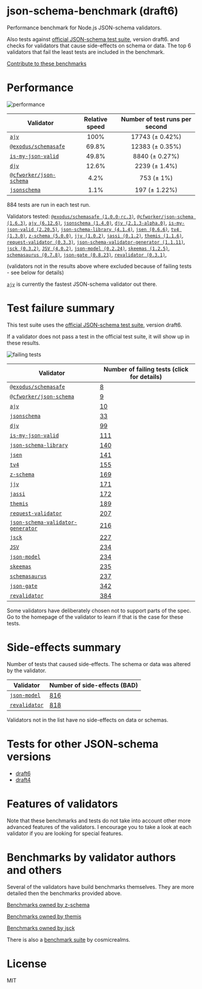 # json-schema-benchmark (draft6)
Performance benchmark for Node.js JSON-schema validators. 

Also tests against [official JSON-schema test suite](https://github.com/json-schema/JSON-Schema-Test-Suite), version draft6. and checks
for validators that cause side-effects on schema or data. The top 6 validators that fail the least tests are included in the benchmark.

[Contribute to these benchmarks](https://github.com/ebdrup/json-schema-benchmark/blob/master/CONTRIBUTING.md)

# Performance

![performance](https://chart.googleapis.com/chart?chxt=x,y&cht=bhs&chco=76A4FB&chls=2.0&chbh=62,4,1&chs=600x416&chxl=-1:|ajv|@exodus&#x2F;schemasafe|is-my-json-valid|djv|@cfworker&#x2F;json-schema|jsonschema&chd=t:100,69.8,49.8,12.6,4.2,1.1)

|Validator|Relative speed|Number of test runs per second|
|---------|:------------:|:----------------------------:|
|[`ajv`](https://github.com/ajv-validator/ajv)|100%|17743 (± 0.42%)|
|[`@exodus/schemasafe`](https://github.com/ExodusMovement/schemasafe)|69.8%|12383 (± 0.35%)|
|[`is-my-json-valid`](https://github.com/mafintosh/is-my-json-valid#readme)|49.8%|8840 (± 0.27%)|
|[`djv`](https://github.com/korzio/djv#readme)|12.6%|2239 (± 1.4%)|
|[`@cfworker/json-schema`](https://github.com/cfworker/cfworker/tree/master/packages/json-schema/README.md)|4.2%|753 (± 1%)|
|[`jsonschema`](https://github.com/tdegrunt/jsonschema#readme)|1.1%|197 (± 1.22%)|

884 tests are run in each test run.

Validators tested: [`@exodus/schemasafe (1.0.0-rc.3)`](https://github.com/ExodusMovement/schemasafe), [`@cfworker/json-schema (1.6.3)`](https://github.com/cfworker/cfworker/tree/master/packages/json-schema/README.md), [`ajv (6.12.6)`](https://github.com/ajv-validator/ajv), [`jsonschema (1.4.0)`](https://github.com/tdegrunt/jsonschema#readme), [`djv (2.1.3-alpha.0)`](https://github.com/korzio/djv#readme), [`is-my-json-valid (2.20.5)`](https://github.com/mafintosh/is-my-json-valid#readme), [`json-schema-library (4.1.4)`](https://github.com/sagold/json-schema-library), [`jsen (0.6.6)`](https://github.com/bugventure/jsen), [`tv4 (1.3.0)`](https://github.com/geraintluff/tv4), [`z-schema (5.0.0)`](https://github.com/zaggino/z-schema), [`jjv (1.0.2)`](https://github.com/acornejo/jjv), [`jassi (0.1.2)`](https://github.com/iclanzan/jassi), [`themis (1.1.6)`](https://github.com/playlyfe/themis), [`request-validator (0.3.3)`](https://github.com/bugventure/request-validator), [`json-schema-validator-generator (1.1.11)`](https://github.com/danwang/json-schema-validator-generator), [`jsck (0.3.2)`](https://github.com/pandastrike/jsck#readme), [`JSV (4.0.2)`](http://github.com/garycourt/JSV), [`json-model (0.2.24)`](https://github.com/geraintluff/json-model), [`skeemas (1.2.5)`](https://github.com/Prestaul/skeemas#readme), [`schemasaurus (0.7.8)`](https://github.com/AlexeyGrishin/schemasaurus), [`json-gate (0.8.23)`](https://github.com/oferei/json-gate#readme), [`revalidator (0.3.1)`](https://github.com/flatiron/revalidator), 

(validators not in the results above where excluded because of failing tests - see below for details)

[`ajv`](https://github.com/ajv-validator/ajv) is currently the fastest JSON-schema validator out there.

# Test failure summary

This test suite uses the [official JSON-schema test suite](https://github.com/json-schema/JSON-Schema-Test-Suite), version draft6.

If a validator does not pass a test in the official test suite, it will show up in these results.

![failing tests](https://chart.googleapis.com/chart?chxt=x,y&cht=bhs&chco=76A4FB&chls=2.0&chbh=14,4,1&chs=600x416&chxl=-1:|@exodus&#x2F;schemasafe|@cfworker&#x2F;json-schema|ajv|jsonschema|djv|is-my-json-valid|json-schema-library|jsen|tv4|z-schema|jjv|jassi|themis|request-validator|json-schema-validator-generator|jsck|JSV|json-model|skeemas|schemasaurus|json-gate|revalidator&chd=t:8,9,10,33,99,111,140,141,155,169,171,172,189,207,216,227,234,234,235,237,342,384&chxr=0,0,384&chds=0,384)

|Validator|Number of failing tests (click for details)|
|---------|-----------------------|
|[`@exodus/schemasafe`](https://github.com/ExodusMovement/schemasafe)|[8](https://github.com/ebdrup/json-schema-benchmark/blob/master/reports/@exodus&#x2F;schemasafe.md)|
|[`@cfworker/json-schema`](https://github.com/cfworker/cfworker/tree/master/packages/json-schema/README.md)|[9](https://github.com/ebdrup/json-schema-benchmark/blob/master/reports/@cfworker&#x2F;json-schema.md)|
|[`ajv`](https://github.com/ajv-validator/ajv)|[10](https://github.com/ebdrup/json-schema-benchmark/blob/master/reports/ajv.md)|
|[`jsonschema`](https://github.com/tdegrunt/jsonschema#readme)|[33](https://github.com/ebdrup/json-schema-benchmark/blob/master/reports/jsonschema.md)|
|[`djv`](https://github.com/korzio/djv#readme)|[99](https://github.com/ebdrup/json-schema-benchmark/blob/master/reports/djv.md)|
|[`is-my-json-valid`](https://github.com/mafintosh/is-my-json-valid#readme)|[111](https://github.com/ebdrup/json-schema-benchmark/blob/master/reports/is-my-json-valid.md)|
|[`json-schema-library`](https://github.com/sagold/json-schema-library)|[140](https://github.com/ebdrup/json-schema-benchmark/blob/master/reports/json-schema-library.md)|
|[`jsen`](https://github.com/bugventure/jsen)|[141](https://github.com/ebdrup/json-schema-benchmark/blob/master/reports/jsen.md)|
|[`tv4`](https://github.com/geraintluff/tv4)|[155](https://github.com/ebdrup/json-schema-benchmark/blob/master/reports/tv4.md)|
|[`z-schema`](https://github.com/zaggino/z-schema)|[169](https://github.com/ebdrup/json-schema-benchmark/blob/master/reports/z-schema.md)|
|[`jjv`](https://github.com/acornejo/jjv)|[171](https://github.com/ebdrup/json-schema-benchmark/blob/master/reports/jjv.md)|
|[`jassi`](https://github.com/iclanzan/jassi)|[172](https://github.com/ebdrup/json-schema-benchmark/blob/master/reports/jassi.md)|
|[`themis`](https://github.com/playlyfe/themis)|[189](https://github.com/ebdrup/json-schema-benchmark/blob/master/reports/themis.md)|
|[`request-validator`](https://github.com/bugventure/request-validator)|[207](https://github.com/ebdrup/json-schema-benchmark/blob/master/reports/request-validator.md)|
|[`json-schema-validator-generator`](https://github.com/danwang/json-schema-validator-generator)|[216](https://github.com/ebdrup/json-schema-benchmark/blob/master/reports/json-schema-validator-generator.md)|
|[`jsck`](https://github.com/pandastrike/jsck#readme)|[227](https://github.com/ebdrup/json-schema-benchmark/blob/master/reports/jsck.md)|
|[`JSV`](http://github.com/garycourt/JSV)|[234](https://github.com/ebdrup/json-schema-benchmark/blob/master/reports/JSV.md)|
|[`json-model`](https://github.com/geraintluff/json-model)|[234](https://github.com/ebdrup/json-schema-benchmark/blob/master/reports/json-model.md)|
|[`skeemas`](https://github.com/Prestaul/skeemas#readme)|[235](https://github.com/ebdrup/json-schema-benchmark/blob/master/reports/skeemas.md)|
|[`schemasaurus`](https://github.com/AlexeyGrishin/schemasaurus)|[237](https://github.com/ebdrup/json-schema-benchmark/blob/master/reports/schemasaurus.md)|
|[`json-gate`](https://github.com/oferei/json-gate#readme)|[342](https://github.com/ebdrup/json-schema-benchmark/blob/master/reports/json-gate.md)|
|[`revalidator`](https://github.com/flatiron/revalidator)|[384](https://github.com/ebdrup/json-schema-benchmark/blob/master/reports/revalidator.md)|

Some validators have deliberately chosen not to support parts of the spec. Go to the homepage of the validator to learn if
that is the case for these tests.

# Side-effects summary

Number of tests that caused side-effects. The schema or data was altered by the validator.

|Validator|Number of side-effects (BAD)|
|---------|----------------------------|
|[`json-model`](https://github.com/geraintluff/json-model)|[816](https://github.com/ebdrup/json-schema-benchmark/blob/master/reports/json-model-side-effects.md)|
|[`revalidator`](https://github.com/flatiron/revalidator)|[818](https://github.com/ebdrup/json-schema-benchmark/blob/master/reports/revalidator-side-effects.md)|

Validators not in the list have no side-effects on data or schemas.

# Tests for other JSON-schema versions

- [draft6](https://github.com/ebdrup/json-schema-benchmark/)
- [draft4](https://github.com/ebdrup/json-schema-benchmark/tree/master/draft4)

# Features of validators

Note that these benchmarks and tests do not take into account other more advanced features of the validators. I encourage
you to take a look at each validator if you are looking for special features.

# Benchmarks by validator authors and others

Several of the validators have build benchmarks themselves. They are
more detailed then the benchmarks provided above.

[Benchmarks owned by z-schema](https://rawgit.com/zaggino/z-schema/master/benchmark/results.html)

[Benchmarks owned by themis](https://cdn.rawgit.com/playlyfe/themis/master/benchmark/results.html)

[Benchmarks owned by jsck](https://github.com/pandastrike/jsck/blob/master/doc/benchmarks.md)

There is also a [benchmark suite](https://github.com/Sembiance/cosmicrealms.com/tree/master/sandbox/benchmark-of-node-dot-js-json-validation-modules-part-3)
by cosmicrealms.

# License
MIT
